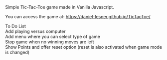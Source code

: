 Simple Tic-Tac-Toe game made in Vanilla Javascript.

You can access the game at: https://daniel-lesner.github.io/TicTacToe/

To Do List\
Add playing versus computer\
Add menu where you can select type of game\
Stop game when no winning moves are left\
Show Points and offer reset option (reset is also activated when game mode is changed)
